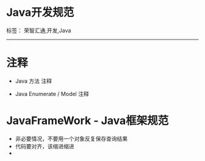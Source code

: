 # Java开发规范

标签： 荣智汇通,开发,Java

---

# 注释
- Java 方法 注释

- Java Enumerate / Model 注释


# JavaFrameWork - Java框架规范

- 非必要情况，不要用一个对象反复保存查询结果
- 代码要对齐，该缩进缩进
- 

